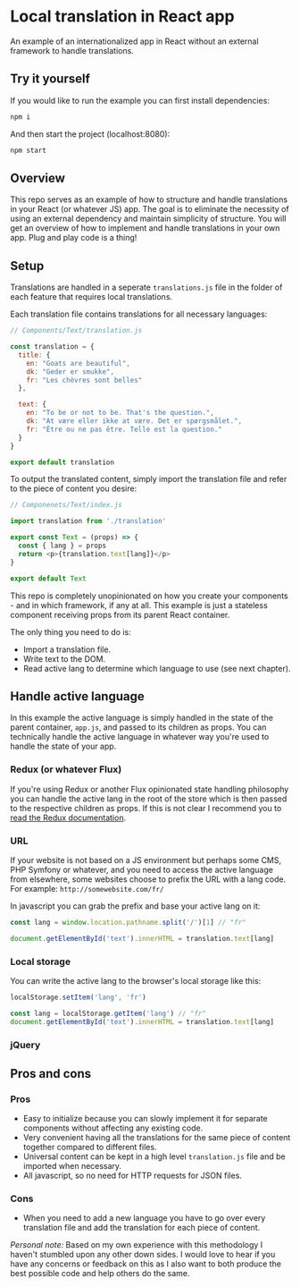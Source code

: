 # Local translation in React app
An example of an internationalized app in React without an external framework to handle translations.


## Try it yourself
If you would like to run the example you can first install dependencies:
```javascript
npm i
```
And then start the project (localhost:8080):
```javascript
npm start
```


## Overview
This repo serves as an example of how to structure and handle translations in your React (or whatever JS) app. The goal is to eliminate the necessity of using an external dependency and maintain simplicity of structure.
You will get an overview of how to implement and handle translations in your own app.
Plug and play code is a thing!

## Setup
Translations are handled in a seperate `translations.js` file in the folder of each feature that requires local translations.

Each translation file contains translations for all necessary languages:
```javascript
// Components/Text/translation.js

const translation = {
  title: {
    en: "Goats are beautiful",
    dk: "Geder er smukke",
    fr: "Les chèvres sont belles"
  },

  text: {
    en: "To be or not to be. That's the question.",
    dk: "At være eller ikke at være. Det er spørgsmålet.",
    fr: "Être ou ne pas être. Telle est la question."
  }
}

export default translation
```

To output the translated content, simply import the translation file and refer to the piece of content you desire:
```javascript
// Componenets/Text/index.js

import translation from './translation'

export const Text = (props) => {
  const { lang } = props
  return <p>{translation.text[lang]}</p>
}

export default Text
```
This repo is completely unopinionated on how you create your components - and in which framework, if any at all. This example is just a stateless component receiving props from its parent React container.

The only thing you need to do is:
* Import a translation file.
* Write text to the DOM.
* Read active lang to determine which language to use (see next chapter).


## Handle active language
In this example the active language is simply handled in the state of the parent container, `app.js`, and passed to its children as props.
You can technically handle the active language in whatever way you're used to handle the state of your app.

### Redux (or whatever Flux)
If you're using Redux or another Flux opinionated state handling philosophy you can handle the active lang in the root of the store which is then passed to the respective children as props. If this is not clear I recommend you to [read the Redux documentation](http://redux.js.org/ "Redux documentation").

### URL
If your website is not based on a JS environment but perhaps some CMS, PHP Symfony or whatever, and you need to access the active language from elsewhere, some websites choose to prefix the URL with a lang code.
For example: `http://somewebsite.com/fr/`

In javascript you can grab the prefix and base your active lang on it:
```javascript
const lang = window.location.pathname.split('/')[1] // "fr"

document.getElementById('text').innerHTML = translation.text[lang]
```

### Local storage
You can write the active lang to the browser's local storage like this:
```javascript
localStorage.setItem('lang', 'fr')

const lang = localStorage.getItem('lang') // "fr"
document.getElementById('text').innerHTML = translation.text[lang]
```

### jQuery


## Pros and cons
### Pros
* Easy to initialize because you can slowly implement it for separate components without affecting any existing code.
* Very convenient having all the translations for the same piece of content together compared to different files.
* Universal content can be kept in a high level `translation.js` file and be imported when necessary.
* All javascript, so no need for HTTP requests for JSON files.

### Cons
* When you need to add a new language you have to go over every translation file and add the translation for each piece of content.

_Personal note:_ Based on my own experience with this methodology I haven't stumbled upon any other down sides. I would love to hear if you have any concerns or feedback on this as I also want to both produce the best possible code and help others do the same.
